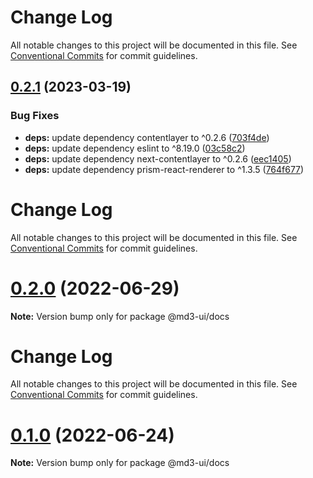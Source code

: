 # Change Log

All notable changes to this project will be documented in this file. See
[Conventional Commits](https://conventionalcommits.org) for commit guidelines.

## [0.2.1](https://github.com/efoken/md3-ui/compare/v0.2.0...v0.2.1) (2023-03-19)

### Bug Fixes

- **deps:** update dependency contentlayer to ^0.2.6
  ([703f4de](https://github.com/efoken/md3-ui/commit/703f4de1341acbe3f1adcc9b569ed828f129a512))
- **deps:** update dependency eslint to ^8.19.0
  ([03c58c2](https://github.com/efoken/md3-ui/commit/03c58c297fce1fad612b5d19eecd09ec459e2db1))
- **deps:** update dependency next-contentlayer to ^0.2.6
  ([eec1405](https://github.com/efoken/md3-ui/commit/eec1405e969e919cda7c7c50aca26b4afe415f8e))
- **deps:** update dependency prism-react-renderer to ^1.3.5
  ([764f677](https://github.com/efoken/md3-ui/commit/764f677b7423bbd71b0a4fad5f6b01b6f9114df0))

# Change Log

All notable changes to this project will be documented in this file. See
[Conventional Commits](https://conventionalcommits.org) for commit guidelines.

# [0.2.0](https://github.com/efoken/md3-ui/compare/v0.1.0...v0.2.0) (2022-06-29)

**Note:** Version bump only for package @md3-ui/docs

# Change Log

All notable changes to this project will be documented in this file. See
[Conventional Commits](https://conventionalcommits.org) for commit guidelines.

# [0.1.0](https://github.com/efoken/md3-ui/compare/v0.0.5...v0.1.0) (2022-06-24)

**Note:** Version bump only for package @md3-ui/docs
